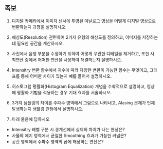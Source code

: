 ## 족보

1. 디지털 카메라에서 이미지 센서에 투영된 아날로그 영상을 어떻게 디지털 영상으로 변환하는지 과정을 설명하시오.

2. 해상도(Resolution) 관련하여 2가지 유형의 해상도를 정의하고, 이미지를 저장하는데 필요한 공간을 계산하시오.

3. 사진에서 음영 부분을 수정하기 위하여 어떻게 무관한 디테일을 제거하고, 또한 사칙연산 중에서 어떠한 연산을 사용하여 해결하는지 설명하시오.

4. Intensitry 변환 함수에서 지수에 따라 다양한 변환이 가능한 함수는 무엇이고, 그래프를 통해 어떠한 차이가 있는지 예를 들어서 설명하시오.

5. 히스토그램 평활화(Histogram Equalization) 개념을 수학적으로 설명하고, 영상에 평활화 기법을 적용하는 경우 기대 효과를 서술하시오.

6. 3가지 샘플링의 차이를 주파수 영역에서 그림으로 나타내고, Alasing 문제가 언제 발생하는지 샘플링 관점에서 설명하시오.

7. 아래 물음에 답하시오
- Intensitry 레벨 구분 시 경계선에서 실제와 차이가 나는 현상은?
- 사물의 에지 영역에서 균일한 Smoothing 효과가 가능한 커널은?
- 공간 영역에서 주파수 영역의 곱에 해당하는 연산은?
